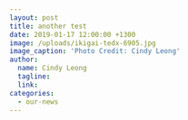 ```yaml
---
layout: post
title: another test
date: 2019-01-17 12:00:00 +1300
image: /uploads/ikigai-tedx-6905.jpg
image_caption: 'Photo Credit: Cindy Leong'
author:
  name: Cindy Leong
  tagline:
  link:
categories:
  - our-news
---
```

